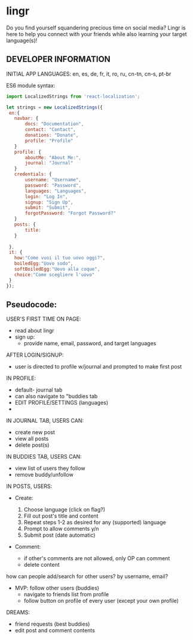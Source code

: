 # lingr
Do you find yourself squandering precious time on social media? Lingr is here to help you connect with your friends while also learning your target language(s)!



## DEVELOPER INFORMATION
INITIAL APP LANGUAGES: en, es, de, fr, it, ro, ru, cn-tn, cn-s, pt-br

ES6 module syntax:

```js 
import LocalizedStrings from 'react-localization';

let strings = new LocalizedStrings({
 en:{
   navbar: {
       docs: "Documentation",
       contact: "Contact",
       donations: "Donate",
       profile: "Profile"
   }
   profile: {
       aboutMe: "About Me:",
       journal: "Journal"
   }
   credentials: {
       username: "Username",
       password: "Password",
       languages: "Languages",
       login: "Log In",
       signup: "Sign Up",
       submit: "Submit",
       forgotPassword: "Forgot Password?"
   }
   posts: {
       title: 
   }
   
 },
 it: {
   how:"Come vuoi il tuo uovo oggi?",
   boiledEgg:"Uovo sodo",
   softBoiledEgg:"Uovo alla coque",
   choice:"Come scegliere l'uovo"
 }
});
```

## Pseudocode: 
USER'S FIRST TIME ON PAGE:
* read about lingr
* sign up:
    * provide name, email, password, and target languages

AFTER LOGIN/SIGNUP:
* user is directed to profile w/journal and prompted to make first post

IN PROFILE: 
* default- journal tab
* can also navigate to "buddies tab
* EDIT PROFILE/SETTINGS (languages)
* 

IN JOURNAL TAB, USERS CAN: 
* create new post
* view all posts 
* delete post(s)

IN BUDDIES TAB, USERS CAN:
* view list of users they follow
* remove buddy/unfollow 

IN POSTS, USERS:
* Create:
    1. Choose language (click on flag?) 
    2. Fill out post's title and content
    3. Repeat steps 1-2 as desired for any (supported) language
    4. Prompt to allow comments y/n
    5. Submit post (date automatic) 

* Comment:
    * if other's comments are not allowed, only OP can comment 
    * delete content

how can people add/search for other users? by username, email? 
* MVP: follow other users (buddies)
    * navigate to friends list from profile
    * follow button on profile of every user (except your own profile)


DREAMS: 
* friend requests (best buddies)
* edit post and comment contents
